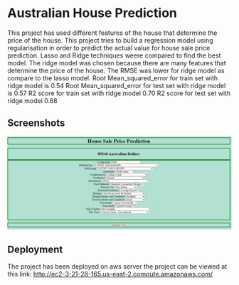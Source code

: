 
# Australian House Prediction

This project has used different features of the house that determine the price of the house. This project tries to build a regression model using regularisation in order to predict the actual value for house sale price prediction.
Lasso and Ridge techniques weere compared to find the best model. The ridge model was chosen because there are many features that determine the price of the house.
The RMSE was lower for ridge model as compare to the lasso model.
Root Mean_squared_error for train set with ridge  model is  0.54
Root Mean_squared_error for test set with ridge  model is  0.57
R2 score for train set with ridge  model 0.70
R2 score for test set  with ridge  model 0.68



## Screenshots

![App Screenshot](https://github.com/SmartNamDevoloper/Lasso-Ridge-House-Price-Prediction/blob/eb465089a2e7a9e318d871a37f773d5be8bc41ef/Screenshot/Webpage.jpg)

  
## Deployment

The project has been deployed on aws server the project can be viewed at this link:
http://ec2-3-21-28-165.us-east-2.compute.amazonaws.com/

  
